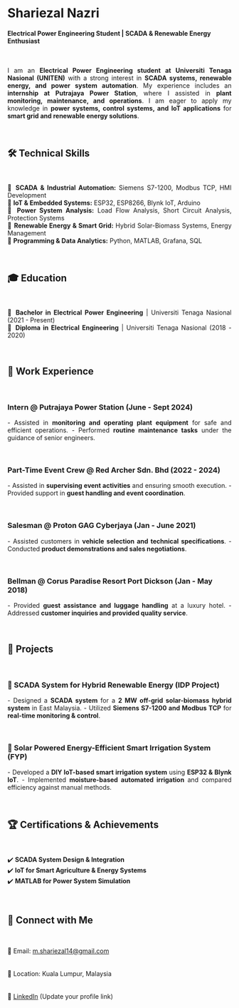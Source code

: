 # Shariezal Nazri  

#### Electrical Power Engineering Student | SCADA & Renewable Energy Enthusiast  

<br>  

<p align="justify">  
I am an <b>Electrical Power Engineering student at Universiti Tenaga Nasional (UNITEN)</b> with a strong interest in <b>SCADA systems, renewable energy, and power system automation</b>. My experience includes an <b>internship at Putrajaya Power Station</b>, where I assisted in <b>plant monitoring, maintenance, and operations</b>. I am eager to apply my knowledge in <b>power systems, control systems, and IoT applications</b> for <b>smart grid and renewable energy solutions</b>.  
</p>  

<br>  

## 🛠 Technical Skills  

<br>  

<p align="justify">  
🔹 <b>SCADA & Industrial Automation:</b> Siemens S7-1200, Modbus TCP, HMI Development  
<br>  
🔹 <b>IoT & Embedded Systems:</b> ESP32, ESP8266, Blynk IoT, Arduino  
<br>  
🔹 <b>Power System Analysis:</b> Load Flow Analysis, Short Circuit Analysis, Protection Systems  
<br>  
🔹 <b>Renewable Energy & Smart Grid:</b> Hybrid Solar-Biomass Systems, Energy Management  
<br>  
🔹 <b>Programming & Data Analytics:</b> Python, MATLAB, Grafana, SQL  
</p>  

<br>  

## 🎓 Education  

<br>  

<p align="justify">  
🔹 <b>Bachelor in Electrical Power Engineering</b> | Universiti Tenaga Nasional (2021 - Present)  
<br>  
🔹 <b>Diploma in Electrical Engineering</b> | Universiti Tenaga Nasional (2018 - 2020)  
</p>  

<br>  

## 💼 Work Experience  

<br>  

### **Intern @ Putrajaya Power Station (June - Sept 2024)**  

<p align="justify">  
- Assisted in <b>monitoring and operating plant equipment</b> for safe and efficient operations.  
- Performed <b>routine maintenance tasks</b> under the guidance of senior engineers.  
</p>  

<br>  

### **Part-Time Event Crew @ Red Archer Sdn. Bhd (2022 - 2024)**  

<p align="justify">  
- Assisted in <b>supervising event activities</b> and ensuring smooth execution.  
- Provided support in <b>guest handling and event coordination</b>.  
</p>  

<br>  

### **Salesman @ Proton GAG Cyberjaya (Jan - June 2021)**  

<p align="justify">  
- Assisted customers in <b>vehicle selection and technical specifications</b>.  
- Conducted <b>product demonstrations and sales negotiations</b>.  
</p>  

<br>  

### **Bellman @ Corus Paradise Resort Port Dickson (Jan - May 2018)**  

<p align="justify">  
- Provided <b>guest assistance and luggage handling</b> at a luxury hotel.  
- Addressed <b>customer inquiries and provided quality service</b>.  
</p>  

<br>  

## 📂 Projects  

<br>  

### 🔹 SCADA System for Hybrid Renewable Energy (IDP Project)  

<p align="justify">  
- Designed a <b>SCADA system</b> for a <b>2 MW off-grid solar-biomass hybrid system</b> in East Malaysia.  
- Utilized <b>Siemens S7-1200 and Modbus TCP</b> for <b>real-time monitoring & control</b>.  
</p>  

<br>  

### 🔹 Solar Powered Energy-Efficient Smart Irrigation System (FYP)  

<p align="justify">  
- Developed a <b>DIY IoT-based smart irrigation system</b> using <b>ESP32 & Blynk IoT</b>.  
- Implemented <b>moisture-based automated irrigation</b> and compared efficiency against manual methods.  
</p>  

<br>  

## 🏆 Certifications & Achievements  

<br>  

<p align="justify">  
✔️ <b>SCADA System Design & Integration</b>  
<br>  
✔️ <b>IoT for Smart Agriculture & Energy Systems</b>  
<br>  
✔️ <b>MATLAB for Power System Simulation</b>  
</p>  

<br>  

## 📢 Connect with Me  

<br>  

📧 Email: [m.shariezal14@gmail.com](mailto:m.shariezal14@gmail.com)  
<br>  
📍 Location: Kuala Lumpur, Malaysia  
<br>  
🔗 [LinkedIn](https://www.linkedin.com/) (Update your profile link)  
